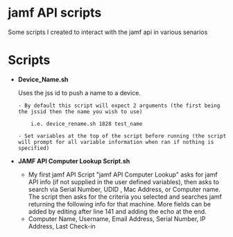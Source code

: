 # jamf API scripts
Some scripts I created to interact with the jamf api in various senarios

# Scripts
- **Device_Name.sh**

    Uses the jss id to push a name to a device. 
      
      - By default this script will expect 2 arguments (the first being the jssid then the name you wish to use)
          
          i.e. device_rename.sh 1828 test_name
      
      - Set variables at the top of the script before running (the script will prompt for all variable information when ran if nothing is specified)
    
 - **JAMF API Computer Lookup Script.sh**
    
    - My first jamf API Script "jamf API Computer Lookup" asks for jamf API info (if not supplied in the user defined variables), then asks to search via Serial Number, UDID , Mac Address, or Computer name. The script then asks for the criteria you selected and searches jamf returning the following info for that machine. More fields can be added by editing after line 141 and adding the echo at the end.
   -  Computer Name, Username, Email Address, Serial Number, IP Address, Last Check-in
